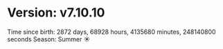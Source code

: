 # Version: v7.10.10
Time since birth: 2872 days, 68928 hours, 4135680 minutes, 248140800 seconds
Season: Summer ☀️
